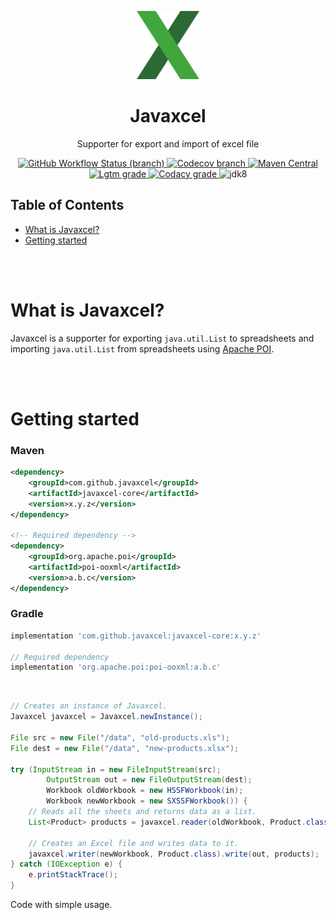<p align="center">
    <img src="./asset/javaxcel-core-logo.png" alt="Javaxcel Core" width="20%">
</p>

<h1 align="center">Javaxcel</h1>

<p align="center">Supporter for export and import of excel file</p>

<p align="center">
    <a href="https://github.com/javaxcel/javaxcel/actions/workflows/maven-build.yml">
        <img alt="GitHub Workflow Status (branch)" src="https://img.shields.io/github/workflow/status/javaxcel/javaxcel/Java%20CI%20with%20Maven/release?style=flat-square">
    </a>
    <a href="https://codecov.io/gh/javaxcel/javaxcel">
        <img alt="Codecov branch" src="https://img.shields.io/codecov/c/github/javaxcel/javaxcel/release?label=code%20coverage&style=flat-square&token=X7ZO535W9K"/>
    </a>
    <a href="https://search.maven.org/artifact/com.github.javaxcel/javaxcel-core">
        <img alt="Maven Central" src="https://img.shields.io/maven-central/v/com.github.javaxcel/javaxcel-core?style=flat-square">
    </a>
    <br/>
    <a href="https://lgtm.com/projects/g/javaxcel/javaxcel/context:java">
        <img alt="Lgtm grade" src="https://img.shields.io/lgtm/grade/java/github/javaxcel/javaxcel.svg?logo=&logoWidth=&label=lgtm%3A%20code%20quality&&style=flat-square"/>
    </a>
    <a href="https://www.codacy.com/gh/javaxcel/javaxcel/dashboard">
        <img alt="Codacy grade" src="https://img.shields.io/codacy/grade/6895ee87f26f491182e361d59e6f40b8?label=codacy%3A%20code%20quality&style=flat-square">
    </a>
    <img alt="jdk8" src="https://img.shields.io/badge/jdk-8-orange?style=flat-square">
</p>

## Table of Contents

- [What is Javaxcel?](#what-is-javaxcel)
- [Getting started](#getting-started)

<br><br>

# What is Javaxcel?

Javaxcel is a supporter for exporting `java.util.List` to spreadsheets and importing `java.util.List` from spreadsheets
using [Apache POI](https://github.com/apache/poi).

<br><br>

# Getting started

### Maven

```xml
<dependency>
    <groupId>com.github.javaxcel</groupId>
    <artifactId>javaxcel-core</artifactId>
    <version>x.y.z</version>
</dependency>

<!-- Required dependency -->
<dependency>
    <groupId>org.apache.poi</groupId>
    <artifactId>poi-ooxml</artifactId>
    <version>a.b.c</version>
</dependency>
```

### Gradle

```groovy
implementation 'com.github.javaxcel:javaxcel-core:x.y.z'

// Required dependency
implementation 'org.apache.poi:poi-ooxml:a.b.c'
```

<br>

```java
// Creates an instance of Javaxcel.
Javaxcel javaxcel = Javaxcel.newInstance();

File src = new File("/data", "old-products.xls");
File dest = new File("/data", "new-products.xlsx");

try (InputStream in = new FileInputStream(src);
        OutputStream out = new FileOutputStream(dest);
        Workbook oldWorkbook = new HSSFWorkbook(in);
        Workbook newWorkbook = new SXSSFWorkbook()) {
    // Reads all the sheets and returns data as a list.
    List<Product> products = javaxcel.reader(oldWorkbook, Product.class).read();
    
    // Creates an Excel file and writes data to it.
    javaxcel.writer(newWorkbook, Product.class).write(out, products);
} catch (IOException e) {
    e.printStackTrace();
}
```

Code with simple usage.
